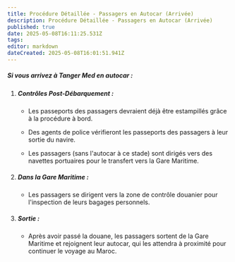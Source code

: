 ```yaml
---
title: Procédure Détaillée - Passagers en Autocar (Arrivée)
description: Procédure Détaillée - Passagers en Autocar (Arrivée)
published: true
date: 2025-05-08T16:11:25.531Z
tags: 
editor: markdown
dateCreated: 2025-05-08T16:01:51.941Z
---
```


##### Si vous arrivez à Tanger Med en autocar :

  1. ##### **Contrôles Post-Débarquement :**

     *  Les passeports des passagers devraient déjà être estampillés grâce à la procédure à bord.

     *  Des agents de police vérifieront les passeports des passagers à leur sortie du navire.

     *  Les passagers \(sans l'autocar à ce stade\) sont dirigés vers des navettes portuaires pour le transfert vers la Gare Maritime.

  2. ##### **Dans la Gare Maritime :**

     *  Les passagers se dirigent vers la zone de contrôle douanier pour l'inspection de leurs bagages personnels.

  3. ##### **Sortie :** 
  		* Après avoir passé la douane, les passagers sortent de la Gare Maritime et rejoignent leur autocar, qui les attendra à proximité pour continuer le voyage au Maroc.